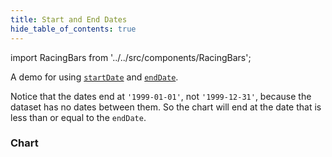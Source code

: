 ```yaml
---
title: Start and End Dates
hide_table_of_contents: true
---
```


import RacingBars from '../../src/components/RacingBars';

A demo for using [`startDate`](../documentation/options.md#startdate) and [`endDate`](../documentation/options.md#enddate).

<!--truncate-->

Notice that the dates end at `'1999-01-01'`, not `'1999-12-31'`, because the dataset has no dates between them.
So the chart will end at the date that is less than or equal to the `endDate`.

### Chart

<div className="gallery">
  <RacingBars
    dataUrl="/data/population.csv"
    dataType="csv"
    startDate="1970-01-01"
    endDate="1999-12-31"
  />
</div>

